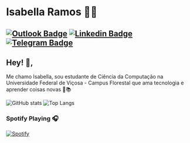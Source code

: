 # Isabella Ramos :woman_technologist:
[![Outlook Badge](https://img.shields.io/badge/-Email-3871c1?style=flat-square&logo=Gmail&logoColor=white&link=mailto:isabellamenezesramos@outlook.com)](mailto:isabellamenezesramos@outlook.com)
[![Linkedin Badge](https://img.shields.io/badge/-LinkedIn-blue?style=flat-square&logo=Linkedin&logoColor=white&link=https://www.linkedin.com/in/isabella-ramos-550319153/)](https://www.linkedin.com/in/isabella-ramos-550319153/)
[![Telegram Badge](https://img.shields.io/badge/-Telegram-1ca0f1?style=flat-square&labelColor=1ca0f1&logo=telegram&logoColor=white&link=https://t.me/isabellazramos)](https://t.me/isabellazramos)
---

## Hey! 👋,           
Me chamo Isabella, sou estudante de Ciência da Computação na Universidade Federal de Viçosa - Campus Florestal que ama tecnologia e aprender coisas novas :orange_heart::books:


![GitHub stats](https://github-readme-stats.vercel.app/api?username=isabellazramos&show_icons=true&theme=dracula)
![Top Langs](https://github-readme-stats.vercel.app/api/top-langs/?username=isabellazramos&layout=compact&theme=dracula)

### Spotify Playing 🎧

[![Spotify](https://sdggwnwf4n4hbo41itn4ry6k6.vercel.app/api/spotify)](https://open.spotify.com/user/sdggwnwf4n4hbo41itn4ry6k6)
